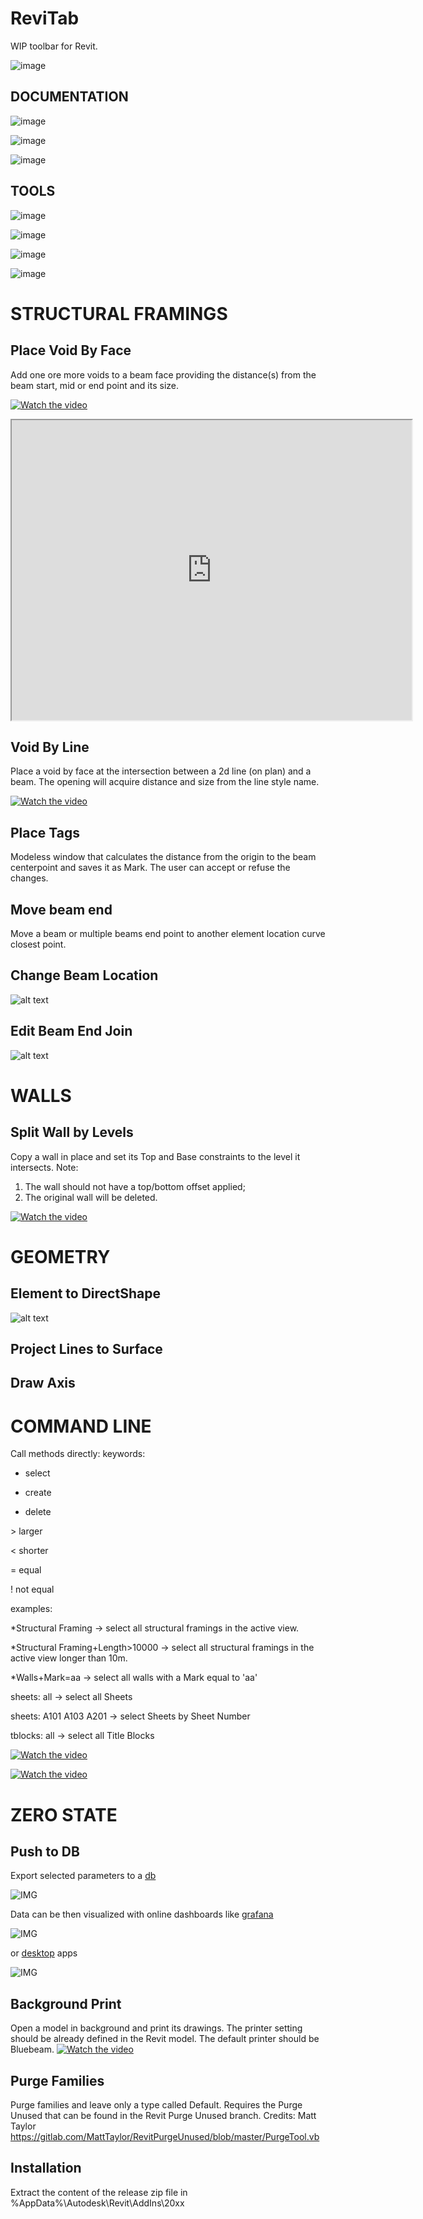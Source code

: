 # ReviTab
WIP toolbar for Revit. 

![image](https://user-images.githubusercontent.com/27025848/160990246-d376e8cd-b8a3-4b4b-b5c7-de72a09704a3.png)

## DOCUMENTATION
![image](https://user-images.githubusercontent.com/27025848/160990371-f87d7a4a-1ff2-45b7-9494-cc4150e89d4c.png)

![image](https://user-images.githubusercontent.com/27025848/160990610-2ce33976-22ff-424e-9a5e-ac59f5f10a22.png)

![image](https://user-images.githubusercontent.com/27025848/160991215-4b6a412d-351d-43d1-8e04-91f47bbff651.png)

## TOOLS

![image](https://user-images.githubusercontent.com/27025848/160991351-4eb6b5ba-05b1-4e7d-a668-f3c0080e7374.png)

![image](https://user-images.githubusercontent.com/27025848/160991591-3fed961c-4991-4388-914d-1e98174b55ac.png)

![image](https://user-images.githubusercontent.com/27025848/160991727-dc0fd5bb-4647-4040-aaaa-283b4f6ba4f7.png)

![image](https://user-images.githubusercontent.com/27025848/160991938-ef3b65a7-5064-478a-a96a-494f07f9f5d1.png)

# STRUCTURAL FRAMINGS

## Place Void By Face
Add one ore more voids to a beam face providing the distance(s) from the beam start, mid or end point and its size.

[![Watch the video](https://img.youtube.com/vi/fi9HgS9kjw4/maxresdefault.jpg)](https://drive.google.com/open?id=1bFOfLDT6K9uV7vxEvi5O8D7sZDU91_z4)
<iframe src="https://drive.google.com/file/d/1bFOfLDT6K9uV7vxEvi5O8D7sZDU91_z4/preview" width="640" height="480"></iframe>

## Void By Line
Place a void by face at the intersection between a 2d line (on plan) and a beam. The opening will acquire distance and size from the line style name.

[![Watch the video](https://img.youtube.com/vi/jvsqUJG3uHA/maxresdefault.jpg)](https://youtu.be/jvsqUJG3uHA)

## Place Tags
Modeless window that calculates the distance from the origin to the beam centerpoint and saves it as Mark. The user can accept or refuse the changes.

## Move beam end
Move a beam or multiple beams end point to another element location curve closest point.

## Change Beam Location
![alt text](images/ChangeBeamLocation.gif)

## Edit Beam End Join
![alt text](images/EditBeamJoins.gif)

# WALLS

## Split Wall by Levels
Copy a wall in place and set its Top and Base constraints to the level it intersects. 
Note: 
1. The wall should not have a top/bottom offset applied; 
2. The original wall will be deleted. 

[![Watch the video](https://img.youtube.com/vi/gcMeTedRd2o/maxresdefault.jpg)](https://youtu.be/gcMeTedRd2o)

# GEOMETRY

## Element to DirectShape
![alt text](images/Flatten.gif)

## Project Lines to Surface

## Draw Axis

# COMMAND LINE

Call methods directly:
keywords: 
* select
+ create
- delete

\> larger

< shorter

= equal

! not equal

examples:

\*Structural Framing -> select all structural framings in the active view.

\*Structural Framing+Length>10000 -> select all structural framings in the active view longer than 10m. 

\*Walls+Mark=aa -> select all walls with a Mark equal to 'aa'

sheets: all -> select all Sheets

sheets: A101 A103 A201 -> select Sheets by Sheet Number

tblocks: all -> select all Title Blocks

[![Watch the video](https://img.youtube.com/vi/axukGCgBRys/maxresdefault.jpg)](https://youtu.be/axukGCgBRys)

[![Watch the video](https://img.youtube.com/vi/56_nDryHPzA/maxresdefault.jpg)](https://youtu.be/56_nDryHPzA)

# ZERO STATE

## Push to DB
Export selected parameters to a [db](https://remotemysql.com)

![IMG](https://i.imgur.com/DLuhkuM.png)

Data can be then visualized with online dashboards like [grafana](https://giobel.grafana.net/d/TS8vWBriz/project-2?orgId=1) 

![IMG](https://i.imgur.com/QzCrmAW.png)

or [desktop](https://github.com/giobel/rvtDashboard) apps

![IMG](https://i.imgur.com/NFat1uW.png)

## Background Print
Open a model in background and print its drawings. The printer setting should be already defined in the Revit model. The default printer should be Bluebeam.
[![Watch the video](https://img.youtube.com/vi/dBtYdCITQhw/maxresdefault.jpg)](https://youtu.be/dBtYdCITQhw)

## Purge Families
Purge families and leave only a type called Default. Requires the Purge Unused that can be found in the Revit Purge Unused branch. Credits: Matt Taylor https://gitlab.com/MattTaylor/RevitPurgeUnused/blob/master/PurgeTool.vb

## Installation
Extract the content of the release zip file in %AppData%\Autodesk\Revit\AddIns\20xx
